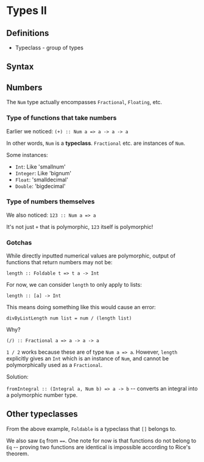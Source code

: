 # Types II

## Definitions

* Typeclass - group of types

## Syntax

## Numbers

The `Num` type actually encompasses `Fractional`, `Floating`, etc.

### Type of functions that take numbers

Earlier we noticed: `(+) :: Num a => a -> a -> a`

In other words, `Num` is a **typeclass**. `Fractional` etc. are instances of `Num`.

Some instances:

* `Int`: Like 'smallnum'
* `Integer`: Like 'bignum'
* `Float`: 'smalldecimal'
* `Double`: 'bigdecimal'

### Type of numbers themselves

We also noticed: `123 :: Num a => a`

It's not just `+` that is polymorphic, `123` itself is polymorphic!

### Gotchas

While directly inputted numerical values are polymorphic, output of functions that return numbers may not be:

`length :: Foldable t => t a -> Int`

For now, we can consider `length` to only apply to lists:

`length :: [a] -> Int`

This means doing something like this would cause an error:

`divByListLength num list = num / (length list)`

Why?

`(/) :: Fractional a => a -> a -> a`

`1 / 2` works because these are of type `Num a => a`. However, `length` explicitly gives an `Int` which is an instance of `Num`, and cannot be polymorphically used as a `Fractional`.

Solution:

`fromIntegral :: (Integral a, Num b) => a -> b` -- converts an integral into a polymorphic number type.

## Other typeclasses

From the above example, `Foldable` is a typeclass that `[]` belongs to.

We also saw `Eq` from `==`. One note for now is that functions do not belong to `Eq` -- proving two functions are identical is impossible according to Rice's theorem.